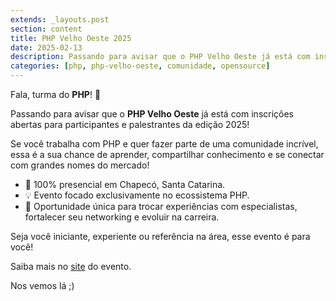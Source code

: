 ```yaml
---
extends: _layouts.post
section: content
title: PHP Velho Oeste 2025
date: 2025-02-13
description: Passando para avisar que o PHP Velho Oeste já está com inscrições abertas para participantes e palestrantes da edição 2025!
categories: [php, php-velho-oeste, comunidade, opensource]
---
```


Fala, turma do **PHP**! 🐘

Passando para avisar que o **PHP Velho Oeste** já está com inscrições abertas para participantes e palestrantes da edição 2025!

Se você trabalha com PHP e quer fazer parte de uma comunidade incrível, essa é a sua chance de aprender, compartilhar conhecimento e se conectar com grandes nomes do mercado!

* 📍 100% presencial em Chapecó, Santa Catarina.
* 💡 Evento focado exclusivamente no ecossistema PHP.
* 🤝 Oportunidade única para trocar experiências com especialistas, fortalecer seu networking e evoluir na carreira.

Seja você iniciante, experiente ou referência na área, esse evento é para você!

Saiba mais no [site](https://phpvelhoeste.com.br/2025?utm_source=site&utm_medium=linkedin&utm_campaign=marcosmarcolin&utm_id=2025) do evento.

Nos vemos lá ;)
